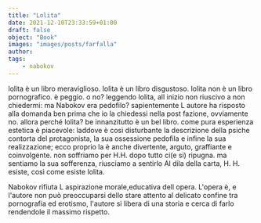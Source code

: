 ```yaml
---
title: "Lolita"
date: 2021-12-10T23:33:59+01:00
draft: false
object: "Book"
images: "images/posts/farfalla"
author:
tags:
    - nabokov
---
```


lolita è un libro meraviglioso.
lolita è un libro disgustoso.
lolita non è un libro pornografico. è peggio. o no?
leggendo lolita, all inizio non riuscivo a non chiedermi: ma Nabokov era pedofilo? sapientemente L autore ha risposto alla domanda ben prima che io la chiedessi nella post fazione, ovviamente no.
allora perché lolita? 
be innanzitutto è un bel libro. come pura esperienza estetica è piacevole: laddove è così disturbante la descrizione della psiche contorta del protagonista, la sua ossessione pedofila e infine la sua realizzazione; ecco proprio la è anche divertente, arguto, graffiante e coinvolgente. non soffriamo per H.H. dopo tutto ci(e si) ripugna. ma sentiamo la sua sofferenza, riusciamo a sentirlo Al dila della carta, H. H. esiste, così come esiste lolita. 

Nabokov rifiuta L aspirazione morale,educativa dell opera. L'opera è, e l'autore non può preoccuparsi dello stare attento al delicato confine tra pornografia ed erotismo, l'autore si libera di una storia e cerca di farlo rendendole il massimo rispetto.

